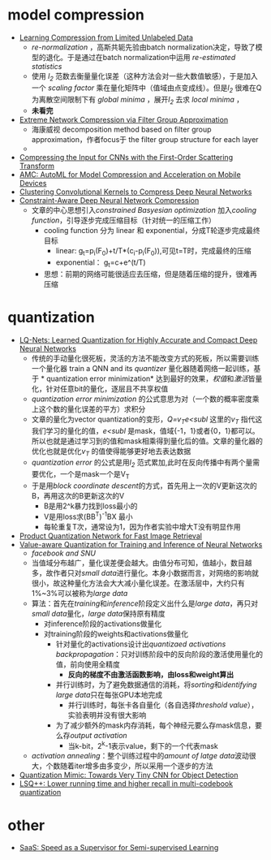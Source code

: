 # model compression
* [Learning Compression from Limited Unlabeled Data](http://openaccess.thecvf.com/content_ECCV_2018/html/Xiangyu_He_Learning_Compression_from_ECCV_2018_paper.html)
  * *re-normalization* ，高斯共轭先验由batch normalization决定，导致了模型的退化。于是通过在batch normalization中运用 *re-estimated statistics* 
  * 使用 *l<sub>2</sub>* 范数去衡量量化误差（这种方法会对一些大数值敏感），于是加入一个 *scaling factor* 乘在量化矩阵中（值域由点变成线）。但是*l<sub>2</sub>* 很难在Q为离散空间限制下有 *global minima* ，展开*l<sub>2</sub>* 去求 *local minima* ，
  * **未看完**
* [Extreme Network Compression via Filter Group Approximation](http://cn.arxiv.org/abs/1807.11254)
  * 海康威视 decomposition method based on filter group approximation，作者focus于 the filter group structure for each layer
  * 
* [Compressing the Input for CNNs with the First-Order Scattering Transform](https://arxiv.org/abs/1809.10200?context=cs.LG)
* [AMC: AutoML for Model Compression and Acceleration on Mobile Devices](http://openaccess.thecvf.com/content_ECCV_2018/papers/Yihui_He_AMC_Automated_Model_ECCV_2018_paper.pdf)
* [Clustering Convolutional Kernels to Compress Deep Neural Networks](http://openaccess.thecvf.com/content_ECCV_2018/papers/Sanghyun_Son_Clustering_Kernels_for_ECCV_2018_paper.pdf)
* [Constraint-Aware Deep Neural Network Compression](http://openaccess.thecvf.com/content_ECCV_2018/papers/Changan_Chen_Constraints_Matter_in_ECCV_2018_paper.pdf)
  * 文章的中心思想引入*constrained Basyesian optimization* 加入*cooling function*，引导逐步完成压缩目标（针对统一的压缩工作）
    * cooling function 分为 linear 和 exponential，分成T轮逐步完成最终目标
      * linear: g<sub>t</sub>=p<sub>i</sub>(F<sub>0</sub>)+t/T\*(c<sub>i</sub>-p<sub>i</sub>(F<sub>0</sub>)),可见t=T时，完成最终的压缩
      * exponential： g<sub>t</sub>=c+e^(t/T)
    * 思想：前期的网络可能很适应去压缩，但是随着压缩的提升，很难再压缩
# quantization
* [LQ-Nets: Learned Quantization for Highly Accurate and Compact Deep Neural Networks](http://cn.arxiv.org/abs/1807.10029)
  * 传统的手动量化很死板，灵活的方法不能改变方式的死板，所以需要训练一个量化器 train a QNN and its *quantizer* 量化器随着网络一起训练，基于 * quantization error minimization* 达到最好的效果，*权值*和*激活*皆量化，针对任意bit的量化，逐层且不共享权值
  * *quantization error minimization* 的公式意思为对（一个数的概率密度乘上这个数的量化误差的平方）求积分
  * 文章的量化为vector quantization的变形，*Q=v<sub>T</sub>e<subl</sub>* 这里的*v<sub>T</sub>* 指代这我们学习的量化的值，*e<subl</sub>* 是mask，值域{-1，1}或者{0，1}都可以。 所以也就是通过学习到的值和mask相乘得到量化后的值。文章的量化器的优化也就是优化*v<sub>T</sub>* 的值使得能够更好地去表达数据
  * *quantization error* 的公式是用*l<sub>2</sub>* 范式累加,此时在反向传播中有两个量需要优化，一个是mask一个是V<sub>T</sub>
  * 于是用*block coordinate descent*的方式，首先用上一次的V更新这次的B，再用这次的B更新这次的V
    * B是用2^k暴力找到loss最小的
    * V是用loss求(BB<sup>T</sup>)<sup>-1</sup>BX 最小
    * 每轮重复T次，通常设为1，因为作者实验中增大T没有明显作用
* [Product Quantization Network for Fast Image Retrieval](https://cse.buffalo.edu/~jsyuan/papers/2018/Product%20Quantization%20Network%20for%20Fast%20Image.pdf)
* [Value-aware Quantization for Training and Inference of Neural Networks](https://arxiv.org/abs/1804.07802)
  * *facebook and SNU*
  * 当值域分布越广，量化误差便会越大。由值分布可知，值越小，数目越多，故作者只对*small data*进行量化。本身小数据而言，对网络的影响就很小，故这种量化方法会大大减小量化误差。在激活层中，大约只有1%~3%可以被称为*large data*
  * 算法：首先在*training*和*inference*阶段定义出什么是*large data*，再只对*small data*量化，*large data*保持原有精度
    * 对inference阶段的activations做量化
    * 对training阶段的weights和activations做量化
      * 针对量化的activations设计出*quantizaed activations backpropagation*：只对训练阶段中的反向阶段的激活使用量化的值，前向使用全精度
        * **反向的梯度不由激活函数影响，由loss和weight算出**
      * 并行训练时，为了避免数据通信的消耗，将*sorting*和*identifying* *large data*只在每张GPU本地完成
        * 并行训练时，每张卡各自量化（各自选择*threshold value*），实验表明并没有很大影响
      * 为了减少额外的mask内存消耗，每个神经元要么存mask信息，要么存*output activation*
        * 当k-bit，2<sup>k</sup>-1表示value，剩下的一个代表mask
   * *activation annealing*：整个训练过程中的*amount of latge data*波动很大，个数随着iter增多由多变少，所以采用一个逐步的方法
* [Quantization Mimic: Towards Very Tiny CNN for Object Detection](http://openaccess.thecvf.com/content_ECCV_2018/papers/Yi_Wei_Quantization_Mimic_Towards_ECCV_2018_paper.pdf)
* [LSQ++: Lower running time and higher recall in multi-codebook quantization](http://openaccess.thecvf.com/content_ECCV_2018/papers/Julieta_Martinez_LSQ_lower_runtime_ECCV_2018_paper.pdf)
# other
* [SaaS: Speed as a Supervisor for Semi-supervised Learning](http://openaccess.thecvf.com/content_ECCV_2018/papers/Safa_Cicek_SaaS_Speed_as_ECCV_2018_paper.pdf)
